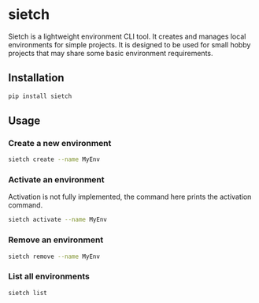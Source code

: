 # sietch
Sietch is a lightweight environment CLI tool.
It creates and manages local environments for simple projects.
It is designed to be used for small hobby projects that may share some basic environment requirements.

## Installation
```bash
pip install sietch
```

## Usage

### Create a new environment
```bash
sietch create --name MyEnv
```

### Activate an environment
Activation is not fully implemented, the command here prints the activation command.
```bash
sietch activate --name MyEnv
```

### Remove an environment
```bash
sietch remove --name MyEnv
```

### List all environments
```bash
sietch list
```